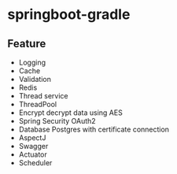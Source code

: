 # springboot-gradle

## Feature
- Logging
- Cache
- Validation
- Redis
- Thread service
- ThreadPool
- Encrypt decrypt data using AES
- Spring Security OAuth2
- Database Postgres with certificate connection
- AspectJ
- Swagger
- Actuator
- Scheduler
